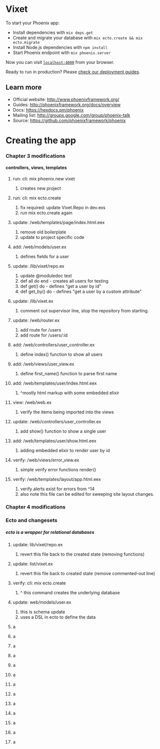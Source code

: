 # Vixet

To start your Phoenix app:

  * Install dependencies with `mix deps.get`
  * Create and migrate your database with `mix ecto.create && mix ecto.migrate`
  * Install Node.js dependencies with `npm install`
  * Start Phoenix endpoint with `mix phoenix.server`

Now you can visit [`localhost:4000`](http://localhost:4000) from your browser.

Ready to run in production? Please [check our deployment guides](http://www.phoenixframework.org/docs/deployment).

## Learn more

  * Official website: http://www.phoenixframework.org/
  * Guides: http://phoenixframework.org/docs/overview
  * Docs: https://hexdocs.pm/phoenix
  * Mailing list: http://groups.google.com/group/phoenix-talk
  * Source: https://github.com/phoenixframework/phoenix

# Creating the app
### Chapter 3 modifications
#### controllers, views, templates

1. run: cli: mix phoenix.new vixet
    1. creates new project

2. run: cli: mix ecto.create
    1. fix required: update Vixet.Repo in dev.exs
    2. run mix ecto.create again

3. update: /web/templates/page/index.html.eex
    1. remove old boilerplate
    2. update to project specific code

4. add: /web/models/user.ex
    1. defines fields for a user

5. update: /lib/vixet/repo.ex
    1. update @moduledoc text
    2. def all do end - creates all users for testing
    3. def get() do - defines "get a user by id"
    4. def get_by() do - defines "get a user by a custom attribute"

6. update: /lib/vixet.ex
    1. comment out supervisor line, stop the repository from starting.

7. update: /web/router.ex
    1. add route for /users
    2. add route for /users/:id

8. add: /web/controllers/user_controller.ex
    1. define index() function to show all users

9. add: /web/views/user_view.ex
    1. define first_name() function to parse first name

10. add: /web/templates/user/index.html.eex
    1. ^mostly html markup with some embedded elixir

11. view: /web/web.ex
    1. verify the items being imported into the views

12. update: /web/controllers/user_controller.ex
    1. add show() function to show a single user

13. add: /web/templates/user/show.html.eex
    1. adding embedded elixir to render user by id  

14. verify: /web/views/error_view.ex
    1. simple verify error functions render()

15. verify: /web/templates/layout/app.html.eex
    1. verify alerts exist for errors from ^14
    2. also note this file can be edited for sweeping site layout changes.


### Chapter 4 modifications
### Ecto and changesets
##### ecto is a wrapper for relational databases

1. update: lib/vixet/repo.ex
    1. revert this file back to the created state (removing functions)

2. update: list/vixet.ex
    1. revert this file back to created state (remove commented-out line)

3. verify: cli: mix ecto.create
    1. ^ this command creates the underlying database

4. update: web/models/user.ex
    1. this is schema update
    2. uses a DSL in ecto to define the data
    
5. a
6. a
7. a
8. a
9. a
10. a
11. a
12. a
13. a
14. a
15. a
16. a
17. a
